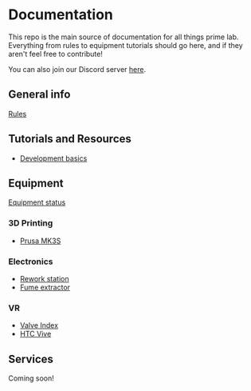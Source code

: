 # Documentation

This repo is the main source of documentation for all things prime lab. Everything from rules to equipment tutorials should go here, and if they aren't feel free to contribute!

You can also join our Discord server [here](https://discord.gg/NwhNvKc).

## General info

[Rules](rules.md)

## Tutorials and Resources

- [Development basics](devbasics.md)

## Equipment

[Equipment status](status.md)

### 3D Printing

- [Prusa MK3S](3dprinting/prusamk3s.md)

### Electronics

- [Rework station](solder/rework.md)
- [Fume extractor](solder/fumeextractor.md)

### VR

- [Valve Index](vr/index.md)
- [HTC Vive](vr/vive.md)

## Services

Coming soon!
